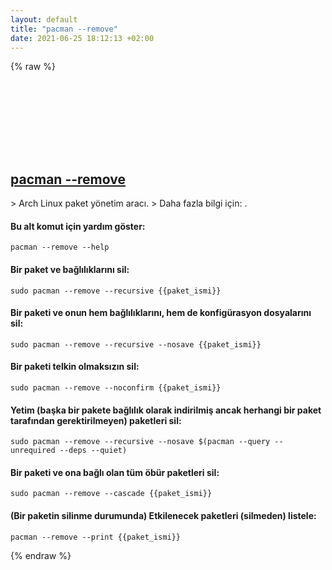 ```yaml
---
layout: default
title: "pacman --remove"
date: 2021-06-25 18:12:13 +02:00
---
```

{% raw %}
<h2 id="pacman---remove">
  <a href="/tr/linux/pacman-remove.html">pacman --remove</a> <a href="#pacman---remove"><svg class="icon">
    <use href="/assets/images/unicode_sprite.svg#link" />
  </svg></a>
</h2>
> Arch Linux paket yönetim aracı.
> Daha fazla bilgi için: <https://man.archlinux.org/man/pacman.8>.

#### Bu alt komut için yardım göster:
```shell
pacman --remove --help
```
#### Bir paket ve bağlılıklarını sil:
```shell
sudo pacman --remove --recursive {{paket_ismi}}
```
#### Bir paketi ve onun hem bağlılıklarını, hem de konfigürasyon dosyalarını sil:
```shell
sudo pacman --remove --recursive --nosave {{paket_ismi}}
```
#### Bir paketi telkin olmaksızın sil:
```shell
sudo pacman --remove --noconfirm {{paket_ismi}}
```
#### Yetim (başka bir pakete bağlılık olarak indirilmiş ancak herhangi bir paket tarafından gerektirilmeyen) paketleri sil:
```shell
sudo pacman --remove --recursive --nosave $(pacman --query --unrequired --deps --quiet)
```
#### Bir paketi ve ona bağlı olan tüm öbür paketleri sil:
```shell
sudo pacman --remove --cascade {{paket_ismi}}
```
#### (Bir paketin silinme durumunda) Etkilenecek paketleri (silmeden) listele:
```shell
pacman --remove --print {{paket_ismi}}
```
{% endraw %}